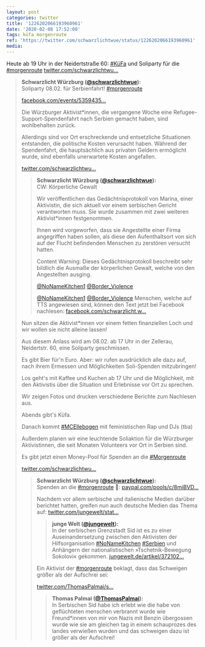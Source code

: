 ```yaml
---
layout: post
categories: twitter
title: '1226202066193960961'
date: '2020-02-08 17:52:08'
tags: küfa morgenroute
ref: 'https://twitter.com/schwarzlichtwue/status/1226202066193960961'
media:
---
```

Heute ab 19 Uhr in der Neidertstraße 60: [#KüFa](/t/küfa) und Soliparty für die [#morgenroute](/t/morgenroute)  [twitter.com/schwarzlichtwu…](https://twitter.com/schwarzlichtwue/status/1225036221824585728) 


> <b>Schwarzlicht Würzburg ([@schwarzlichtwue](https://twitter.com/schwarzlichtwue)):</b>  
>Soliparty 08.02. für Serbienfahrt! [#morgenroute](/t/morgenroute)   
>  
>[facebook.com/events/5359435…](https://www.facebook.com/events/535943583689697/)  
>  
>  
>  
>Die Würzburger Aktivist\*innen, die vergangene Woche eine Refugee-Support-Spendenfahrt nach Serbien gemacht haben, sind wohlbehalten zurück.   
>  
>  
>Allerdings sind vor Ort erschreckende und entsetzliche Situationen entstanden, die politische Kosten verursacht haben. Während der Spendenfahrt, die hauptsächlich aus privaten Geldern ermöglicht wurde, sind ebenfalls unerwartete Kosten angefallen.  
>  
>[twitter.com/schwarzlichtwu…](https://twitter.com/schwarzlichtwue/status/1224670253843652608)   
>  
>  
>> <b>Schwarzlicht Würzburg ([@schwarzlichtwue](https://twitter.com/schwarzlichtwue)):</b>    
>>CW: Körperliche Gewalt    
>>    
>>Wir veröffentlichen das Gedächtnisprotokoll von Marina, einer Aktivistin, die sich aktuell vor einem serbischen Gericht verantworten muss. Sie wurde zusammen mit zwei weiteren Aktivist\*innen festgenommen.      
>>    
>>    
>>Ihnen wird vorgeworfen, dass sie Angestellte einer Firma angegriffen haben sollen, als diese den Aufenthaltsort von sich auf der Flucht befindenden Menschen zu zerstören versucht hatten.      
>>    
>>    
>>Content Warning: Dieses Gedächtnisprotokoll beschreibt sehr bildlich die Ausmaße der körperlichen Gewalt, welche von den Angestellten ausging.      
>>    
>>    
>>[@NoNameKitchen1](https://twitter.com/NoNameKitchen1) [@Border_Violence](https://twitter.com/Border_Violence)     
>>    
>>    
>>[@NoNameKitchen1](https://twitter.com/NoNameKitchen1) [@Border_Violence](https://twitter.com/Border_Violence) Menschen, welche auf TTS angewiesen sind, können den Text jetzt bei Facebook nachlesen: [facebook.com/schwarzlicht.w…](https://www.facebook.com/schwarzlicht.wue/posts/750389068702469)     
>>    
>>    
>  
>  
>Nun sitzen die Aktivist\*innen vor einem fetten finanziellen Loch und wir wollen sie nicht alleine lassen!  
>  
>  
>  
>Aus diesem Anlass wird am 08.02. ab 17 Uhr in der Zellerau, Neidertstr. 60, eine Soliparty geschmissen.   
>  
>  
>Es gibt Bier für'n Euro. Aber: wir rufen ausdrücklich alle dazu auf, nach ihrem Ermessen und Möglichkeiten Soli-Spenden mitzubringen!  
>  
>  
>  
>Los geht's mit Kaffee und Kuchen ab 17 Uhr und die Möglichkeit, mit den Aktivistis über die Situation und Erlebnisse vor Ort zu sprechen.   
>  
>  
>Wir zeigen Fotos und drucken verschiedene Berichte zum Nachlesen aus.  
>  
>Abends gibt's Küfa.   
>  
>  
>Danach kommt [#MCEllebogen](/t/mcellebogen) mit feministischen Rap und DJs (tba)  
>  
>Außerdem planen wir eine leuchtende Soliaktion für die Würzburger Aktivistinnen, die seit Monaten Volunteers vor Ort in Serbien sind.   
>  
>  
>Es gibt jetzt einen Money-Pool für Spenden an die [#Morgenroute](/t/morgenroute)   
>  
>  
>  
>[twitter.com/schwarzlichtwu…](https://twitter.com/schwarzlichtwue/status/1225069327659020288)   
>  
>  
>> <b>Schwarzlicht Würzburg ([@schwarzlichtwue](https://twitter.com/schwarzlichtwue)):</b>    
>>Spenden an die [#morgenroute](/t/morgenroute) 🚒: [paypal.com/pools/c/8miBVD…](https://www.paypal.com/pools/c/8miBVDtnRu)     
>>    
>>    
>>Nachdem vor allem serbische und italienische Medien darüber berichtet hatten, greifen nun auch deutsche Medien das Thema auf: [twitter.com/jungewelt/stat…](https://twitter.com/jungewelt/status/1225721368626503681?s=19)     
>>    
>>    
>>> <b>junge Welt ([@jungewelt](https://twitter.com/jungewelt)):</b>      
>>>In der serbischen Grenzstadt Sid ist es zu einer Auseinandersetzung zwischen den Aktivisten der Hilfsorganisation [#NoNameKitchen](/t/nonamekitchen) [#Serbien](/t/serbien) und Anhängern der nationalistischen »Tschetnik-Bewegung Sokolovi« gekommen. [jungewelt.de/artikel/372102…](https://www.jungewelt.de/artikel/372102.flüchtlingskrise-serbien-rechte-attackieren-helfer.html)       
>>>      
>>>      
>>    
>>    
>>Ein Aktivist der [#morgenroute](/t/morgenroute) beklagt, dass das Schweigen größer als der Aufschrei sei:    
>>    
>>[twitter.com/ThomasPalmai/s…](https://twitter.com/ThomasPalmai/status/1225765332259889155?s=19)     
>>    
>>    
>>> <b>Thomas Palmai ([@ThomasPalmai](https://twitter.com/ThomasPalmai)):</b>      
>>>In Serbischen Sid habe ich erlebt wie die habe von geflüchteten menschen verbrannt wurde wie Freund\*innen von mir von Nazis mit Benzin übergossen wurde wie sie am gleichen tag in einem schauprozes des landes verwießen wurden und das schweigen dazu ist größer als der Aufschrei!        
>>>      
>>>      
>>    
>>    
>  
>  

